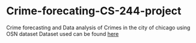 # Crime-forecating-CS-244-project 

Crime forecasting and Data analysis of Crimes in the city of chicago using OSN dataset 
Dataset used can be found [here](https://drive.google.com/open?id=1iOng71JRB9ZYIjFrlaNGPqcfyIVva7js)

